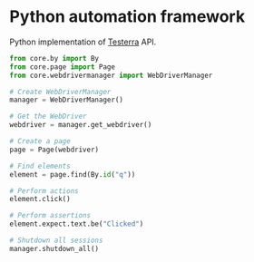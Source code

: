 # Python automation framework

Python implementation of [Testerra](https://github.com/telekom/testerra) API.

```python
from core.by import By
from core.page import Page
from core.webdrivermanager import WebDriverManager

# Create WebDriverManager
manager = WebDriverManager()

# Get the WebDriver
webdriver = manager.get_webdriver()

# Create a page
page = Page(webdriver)

# Find elements
element = page.find(By.id("q"))

# Perform actions
element.click()

# Perform assertions
element.expect.text.be("Clicked")

# Shutdown all sessions
manager.shutdown_all()
```

